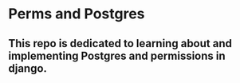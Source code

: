 # Perms and Postgres

## This repo is dedicated to learning about and implementing Postgres and permissions in django.